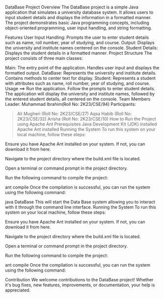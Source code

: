 DataBase Project
Overview
The DataBase project is a simple Java application that simulates a university database system. It allows users to input student details and displays the information in a formatted manner. The project demonstrates basic Java programming concepts, including object-oriented programming, user input handling, and string formatting.

Features
User Input Handling: Prompts the user to enter student details such as name, roll number, year of studying, and course.
Output: Displays the university and institute names centered on the console.
Student Details: Displays the student details in a formatted manner.
Project Structure
The project consists of three main classes:

Main: The entry point of the application. Handles user input and displays the formatted output.
DataBase: Represents the university and institute details. Contains methods to center text for display.
Student: Represents a student with attributes such as name, roll number, year of studying, and course.
Usage
==> Run the application.
Follow the prompts to enter student details.
The application will display the university and institute names, followed by the entered student details, all centered on the console.
Team Members
Leader: Muhammad Ibrahim(Roll No: 2K23/CSE/94)
Participants:
> Ali Mugheri (Roll No: 2K23/CSE/27)
> Aqsa Habib (Roll No: 2K23/CSE/32)
> Arisha    (Roll No: 2K23/CSE/10)
How to Run the Project using Apache Ant
Prerequisites
Java Development Kit (JDK) installed
Apache Ant installed
Running the System
To run this system on your local machine, follow these steps:

Ensure you have Apache Ant installed on your system. If not, you can download it from here.

Navigate to the project directory where the build.xml file is located.

Open a terminal or command prompt in the project directory.

Run the following command to compile the project:

ant compile
Once the compilation is successful, you can run the system using the following command:

java  DataBase
This will start the Data Base system allowing you to interact with it through the command line interface.
Running the System
To run this system on your local machine, follow these steps:

Ensure you have Apache Ant installed on your system. If not, you can download it from here.

Navigate to the project directory where the build.xml file is located.

Open a terminal or command prompt in the project directory.

Run the following command to compile the project:

ant compile
Once the compilation is successful, you can run the system using the following command:

Contribution
We welcome contributions to the DataBase project! Whether it's bug fixes, new features, improvements, or documentation, your help is appreciated.
